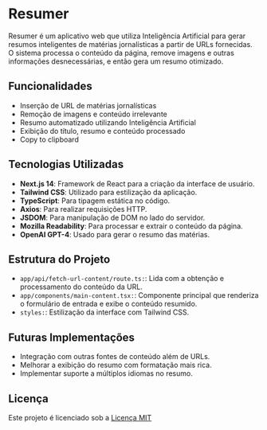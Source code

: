 # Resumer

Resumer é um aplicativo web que utiliza Inteligência Artificial para gerar resumos inteligentes de matérias jornalísticas a partir de URLs fornecidas. O sistema processa o conteúdo da página, remove imagens e outras informações desnecessárias, e então gera um resumo otimizado.

## Funcionalidades

- Inserção de URL de matérias jornalísticas
- Remoção de imagens e conteúdo irrelevante
- Resumo automatizado utilizando Inteligência Artificial
- Exibição do título, resumo e conteúdo processado
- Copy to clipboard

## Tecnologias Utilizadas

- **Next.js 14**: Framework de React para a criação da interface de usuário.
- **Tailwind CSS**: Utilizado para estilização da aplicação.
- **TypeScript**: Para tipagem estática no código.
- **Axios**: Para realizar requisições HTTP.
- **JSDOM**: Para manipulação de DOM no lado do servidor.
- **Mozilla Readability**: Para processar e extrair o conteúdo da página.
- **OpenAI GPT-4**: Usado para gerar o resumo das matérias.

## Estrutura do Projeto

- ```app/api/fetch-url-content/route.ts:```: Lida com a obtenção e processamento do conteúdo da URL.
- ```app/components/main-content.tsx:```: Componente principal que renderiza o formulário de entrada e exibe o conteúdo resumido.
- ```styles:```: Estilização da interface com Tailwind CSS.

## Futuras Implementações

- Integração com outras fontes de conteúdo além de URLs.
- Melhorar a exibição do resumo com formatação mais rica.
- Implementar suporte a múltiplos idiomas no resumo.

## Licença

Este projeto é licenciado sob a [Licença MIT](https://choosealicense.com/licenses/mit/)